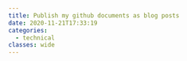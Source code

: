 ```yaml
---
title: Publish my github documents as blog posts
date: 2020-11-21T17:33:19
categories:
  - technical
classes: wide
---
```



